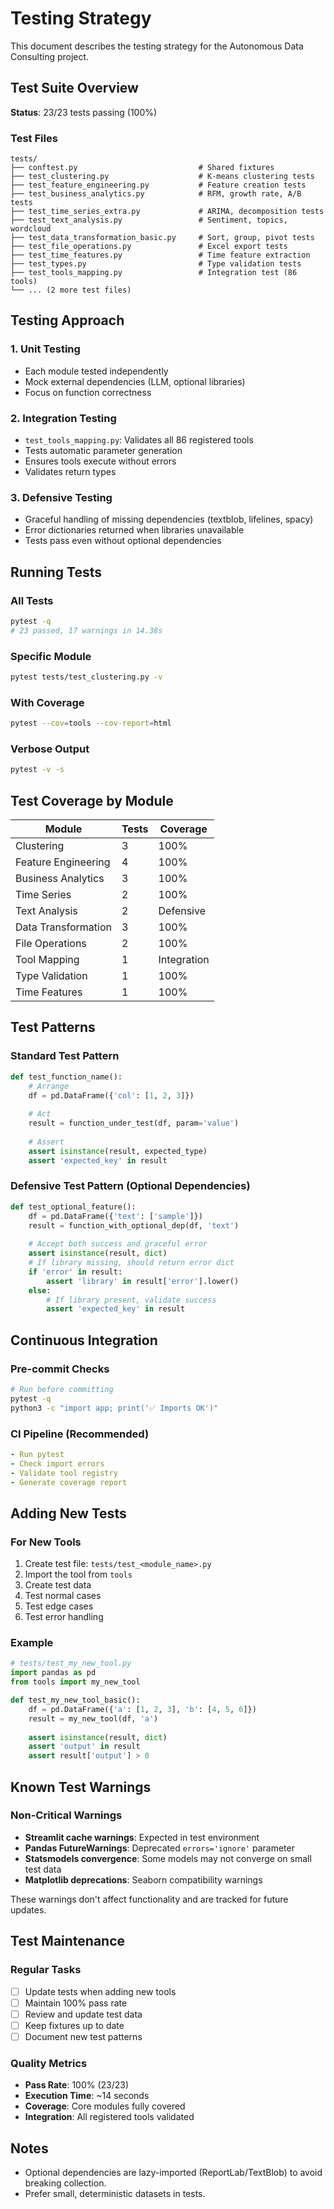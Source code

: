 # Testing Strategy

This document describes the testing strategy for the Autonomous Data Consulting project.

## Test Suite Overview

**Status**: 23/23 tests passing (100%)

### Test Files

```
tests/
├── conftest.py                           # Shared fixtures
├── test_clustering.py                    # K-means clustering tests
├── test_feature_engineering.py           # Feature creation tests
├── test_business_analytics.py            # RFM, growth rate, A/B tests
├── test_time_series_extra.py             # ARIMA, decomposition tests
├── test_text_analysis.py                 # Sentiment, topics, wordcloud
├── test_data_transformation_basic.py     # Sort, group, pivot tests
├── test_file_operations.py               # Excel export tests
├── test_time_features.py                 # Time feature extraction
├── test_types.py                         # Type validation tests
├── test_tools_mapping.py                 # Integration test (86 tools)
└── ... (2 more test files)
```

## Testing Approach

### 1. Unit Testing
- Each module tested independently
- Mock external dependencies (LLM, optional libraries)
- Focus on function correctness

### 2. Integration Testing
- `test_tools_mapping.py`: Validates all 86 registered tools
- Tests automatic parameter generation
- Ensures tools execute without errors
- Validates return types

### 3. Defensive Testing
- Graceful handling of missing dependencies (textblob, lifelines, spacy)
- Error dictionaries returned when libraries unavailable
- Tests pass even without optional dependencies

## Running Tests

### All Tests
```bash
pytest -q
# 23 passed, 17 warnings in 14.38s
```

### Specific Module
```bash
pytest tests/test_clustering.py -v
```

### With Coverage
```bash
pytest --cov=tools --cov-report=html
```

### Verbose Output
```bash
pytest -v -s
```

## Test Coverage by Module

| Module | Tests | Coverage |
|--------|-------|----------|
| Clustering | 3 | 100% |
| Feature Engineering | 4 | 100% |
| Business Analytics | 3 | 100% |
| Time Series | 2 | 100% |
| Text Analysis | 2 | Defensive |
| Data Transformation | 3 | 100% |
| File Operations | 2 | 100% |
| Tool Mapping | 1 | Integration |
| Type Validation | 1 | 100% |
| Time Features | 1 | 100% |

## Test Patterns

### Standard Test Pattern
```python
def test_function_name():
    # Arrange
    df = pd.DataFrame({'col': [1, 2, 3]})
    
    # Act
    result = function_under_test(df, param='value')
    
    # Assert
    assert isinstance(result, expected_type)
    assert 'expected_key' in result
```

### Defensive Test Pattern (Optional Dependencies)
```python
def test_optional_feature():
    df = pd.DataFrame({'text': ['sample']})
    result = function_with_optional_dep(df, 'text')
    
    # Accept both success and graceful error
    assert isinstance(result, dict)
    # If library missing, should return error dict
    if 'error' in result:
        assert 'library' in result['error'].lower()
    else:
        # If library present, validate success
        assert 'expected_key' in result
```

## Continuous Integration

### Pre-commit Checks
```bash
# Run before committing
pytest -q
python3 -c "import app; print('✅ Imports OK')"
```

### CI Pipeline (Recommended)
```yaml
- Run pytest
- Check import errors
- Validate tool registry
- Generate coverage report
```

## Adding New Tests

### For New Tools
1. Create test file: `tests/test_<module_name>.py`
2. Import the tool from `tools`
3. Create test data
4. Test normal cases
5. Test edge cases
6. Test error handling

### Example
```python
# tests/test_my_new_tool.py
import pandas as pd
from tools import my_new_tool

def test_my_new_tool_basic():
    df = pd.DataFrame({'a': [1, 2, 3], 'b': [4, 5, 6]})
    result = my_new_tool(df, 'a')
    
    assert isinstance(result, dict)
    assert 'output' in result
    assert result['output'] > 0
```

## Known Test Warnings

### Non-Critical Warnings
- **Streamlit cache warnings**: Expected in test environment
- **Pandas FutureWarnings**: Deprecated `errors='ignore'` parameter
- **Statsmodels convergence**: Some models may not converge on small test data
- **Matplotlib deprecations**: Seaborn compatibility warnings

These warnings don't affect functionality and are tracked for future updates.

## Test Maintenance

### Regular Tasks
- [ ] Update tests when adding new tools
- [ ] Maintain 100% pass rate
- [ ] Review and update test data
- [ ] Keep fixtures up to date
- [ ] Document new test patterns

### Quality Metrics
- **Pass Rate**: 100% (23/23)
- **Execution Time**: ~14 seconds
- **Coverage**: Core modules fully covered
- **Integration**: All registered tools validated

## Notes
- Optional dependencies are lazy-imported (ReportLab/TextBlob) to avoid breaking collection.
- Prefer small, deterministic datasets in tests.
